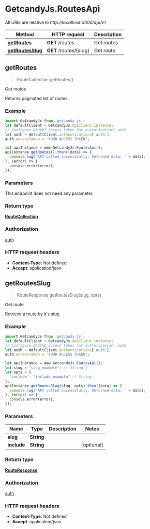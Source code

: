 # GetcandyJs.RoutesApi

All URIs are relative to *http://localhost:3000/api/v1*

Method | HTTP request | Description
------------- | ------------- | -------------
[**getRoutes**](RoutesApi.md#getRoutes) | **GET** /routes | Get routes
[**getRoutesSlug**](RoutesApi.md#getRoutesSlug) | **GET** /routes/{slug} | Get route



## getRoutes

> RouteCollection getRoutes()

Get routes

Returns paginated list of routes.

### Example

```javascript
import GetcandyJs from 'getcandy-js';
let defaultClient = GetcandyJs.ApiClient.instance;
// Configure OAuth2 access token for authorization: auth
let auth = defaultClient.authentications['auth'];
auth.accessToken = 'YOUR ACCESS TOKEN';

let apiInstance = new GetcandyJs.RoutesApi();
apiInstance.getRoutes().then((data) => {
  console.log('API called successfully. Returned data: ' + data);
}, (error) => {
  console.error(error);
});

```

### Parameters

This endpoint does not need any parameter.

### Return type

[**RouteCollection**](RouteCollection.md)

### Authorization

[auth](../README.md#auth)

### HTTP request headers

- **Content-Type**: Not defined
- **Accept**: application/json


## getRoutesSlug

> RouteResponse getRoutesSlug(slug, opts)

Get route

Retrieve a route by it&#39;s slug.

### Example

```javascript
import GetcandyJs from 'getcandy-js';
let defaultClient = GetcandyJs.ApiClient.instance;
// Configure OAuth2 access token for authorization: auth
let auth = defaultClient.authentications['auth'];
auth.accessToken = 'YOUR ACCESS TOKEN';

let apiInstance = new GetcandyJs.RoutesApi();
let slug = "slug_example"; // String | 
let opts = {
  'include': "include_example" // String | 
};
apiInstance.getRoutesSlug(slug, opts).then((data) => {
  console.log('API called successfully. Returned data: ' + data);
}, (error) => {
  console.error(error);
});

```

### Parameters


Name | Type | Description  | Notes
------------- | ------------- | ------------- | -------------
 **slug** | **String**|  | 
 **include** | **String**|  | [optional] 

### Return type

[**RouteResponse**](RouteResponse.md)

### Authorization

[auth](../README.md#auth)

### HTTP request headers

- **Content-Type**: Not defined
- **Accept**: application/json

